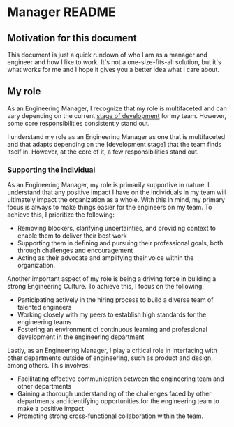 # Manager README

## Motivation for this document

This document is just a quick rundown of who I am as a manager and engineer and how I like to work. It's not a one-size-fits-all solution, but it's what works for me and I hope it gives you a better idea what I care about.

## My role

As an Engineering Manager, I recognize that my role is multifaceted and can vary depending on the current [stage of development](https://en.wikipedia.org/wiki/Tuckman%27s_stages_of_group_development) for my team. However, some core responsibilities consistently stand out.

I understand my role as an Engineering Manager as one that is multifaceted and that adapts depending on the [development stage] that the team finds itself in. However, at the core of it, a few responsibilities stand out.

### Supporting the individual
As an Engineering Manager, my role is primarily supportive in nature. I understand that any positive impact I have on the individuals in my team will ultimately impact the organization as a whole. With this in mind, my primary focus is always to make things easier for the engineers on my team. To achieve this, I prioritize the following:

* Removing blockers, clarifying uncertainties, and providing context to enable them to deliver their best work
* Supporting them in defining and pursuing their professional goals, both through challenges and encouragement
* Acting as their advocate and amplifying their voice within the organization.

Another important aspect of my role is being a driving force in building a strong Engineering Culture. To achieve this, I focus on the following:

* Participating actively in the hiring process to build a diverse team of talented engineers
* Working closely with my peers to establish high standards for the engineering teams
* Fostering an environment of continuous learning and professional development in the engineering department

Lastly, as an Engineering Manager, I play a critical role in interfacing with other departments outside of engineering, such as product and design, among others. This involves:

* Facilitating effective communication between the engineering team and other departments
* Gaining a thorough understanding of the challenges faced by other departments and identifying opportunities for the engineering team to make a positive impact
* Promoting strong cross-functional collaboration within the team.
